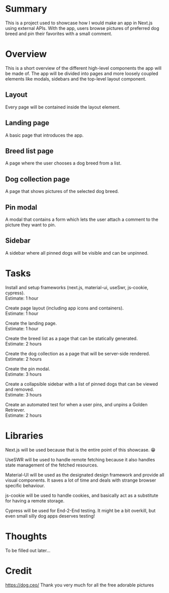   # Summary

This is a project used to showcase how I would make an app in Next.js using external APIs. With the app, users browse pictures of preferred dog breed and pin their favorites with a small comment.

# Overview
This is a short overview of the different high-level components the app will be made of. The app will be divided into pages and more loosely coupled elements like modals, sidebars and the top-level layout component.

## Layout
Every page will be contained inside the layout element.

## Landing page
A basic page that introduces the app.

## Breed list page
A page where the user chooses a dog breed from a list.

## Dog collection page
A page that shows pictures of the selected dog breed.

## Pin modal
A modal that contains a form which lets the user attach a comment to the picture they want to pin.

## Sidebar
A sidebar where all pinned dogs will be visible and can be unpinned.

# Tasks

Install and setup frameworks (next.js, material-ui, useSwr, js-cookie, cypress).
<br />
Estimate: 1 hour

Create page layout (including app icons and containers).
<br />
Estimate: 1 hour 

Create the landing page.
<br />
Estimate: 1 hour

Create the breed list as a page that can be statically generated.
<br />
Estimate: 2 hours

Create the dog collection as a page that will be server-side rendered.
<br />
Estimate: 2 hours

Create the pin modal.
<br />
Estimate: 3 hours

Create a collapsible sidebar with a list of pinned dogs that can be viewed and removed.
<br />
Estimate: 3 hours

Create an automated test for when a user pins, and unpins a Golden Retriever.
<br />
Estimate: 2 hours

# Libraries

Next.js will be used because that is the entire point of this showcase. 😁

UseSWR will be used to handle remote fetching because it also handles state management of the fetched resources.

Material-UI will be used as the designated design framework and provide all visual components. It saves a lot of time and deals with strange browser specific behaviour.

js-cookie will be used to handle cookies, and basically act as a substitute for having a remote storage.

Cypress will be used for End-2-End testing. It might be a bit overkill, but even small silly dog apps deserves testing!

# Thoughts

To be filled out later...

# Credit

https://dog.ceo/
Thank you very much for all the free adorable pictures